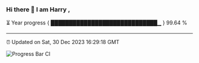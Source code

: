 ### Hi there 👋 I am Harry , 

⏳ Year progress { █████████████████████████████▁ } 99.64 %

---

⏰ Updated on Sat, 30 Dec 2023 16:29:18 GMT

![Progress Bar CI](https://github.com/duykhang68/duykhang68/workflows/Progress%20Bar%20CI/badge.svg)
